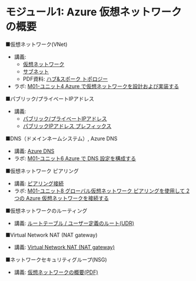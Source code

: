 # モジュール1: Azure 仮想ネットワークの概要

■仮想ネットワーク(VNet)

- 講義:
  - [仮想ネットワーク](../network/vnet.md)
  - [サブネット](../network/subnet.md)
  - PDF資料: [ハブ&スポーク トポロジー](../network/ハブ・スポーク.pdf)
- ラボ: [M01-ユニット4 Azure で仮想ネットワークを設計および実装する](lab-m01-u04.md)

■パブリック/プライベートIPアドレス

- 講義:
  - [パブリック/プライベートIPアドレス](../network/ip-address.md)
  - [パブリックIPアドレス プレフィックス](../network/public-ip-address-prefix.md)

■DNS（ドメインネームシステム）, Azure DNS

- 講義: [Azure DNS](../AZ-104/mod04-05-dns.md)
- ラボ: [M01-ユニット6 Azure で DNS 設定を構成する](lab-m01-u06.md)

■仮想ネットワーク ピアリング

- 講義: [ピアリング接続](../AZ-104/mod05-01-peering.md)
- ラボ: [M01-ユニット8 グローバル仮想ネットワーク ピアリングを使用して 2 つの Azure 仮想ネットワークを接続する](lab-m01-u08.md)

■仮想ネットワークのルーティング

- 講義: [ルートテーブル / ユーザー定義のルート(UDR)](../network/udr.md)

■Virtual Network NAT (NAT gateway)

- 講義: [Virtual Network NAT (NAT gateway)](nat-gateway.md)

■ネットワークセキュリティグループ(NSG)

- 講義: [仮想ネットワークの概要(PDF)](../AZ-104-2023/pdf/仮想ネットワークの概要.pdf)

<!--
■プライベートサブネット

- 講義: [規程の送信アクセスの廃止](default-outbound-access.md)
- 講義: [プライベートサブネット](private-subnet.md)
-->
